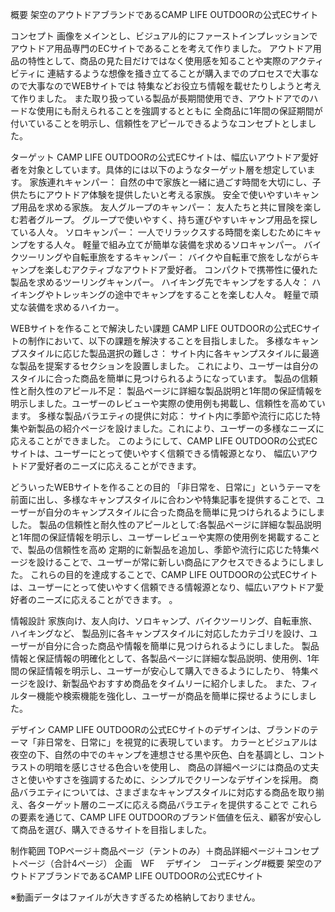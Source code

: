 概要
架空のアウトドアブランドであるCAMP LIFE OUTDOORの公式ECサイト

コンセプト
画像をメインとし、ビジュアル的にファーストインプレッションでアウトドア用品専門のECサイトであることを考えて作りました。
アウトドア用品の特性として、商品の見た目だけではなく使用感を知ることや実際のアクティビティに
連結するような想像を掻き立てることが購入までのプロセスで大事なので大事なのでWEBサイトでは
特集などお役立ち情報を載せたりしようと考えて作りました。
また取り扱っている製品が長期間使用でき、アウトドアでのハードな使用にも耐えられることを強調するとともに
全商品に1年間の保証期間が付いていることを明示し、信頼性をアピールできるようなコンセプトとしました。


ターゲット
CAMP LIFE OUTDOORの公式ECサイトは、幅広いアウトドア愛好者を対象としています。具体的には以下のようなターゲット層を想定しています。
家族連れキャンパー：
自然の中で家族と一緒に過ごす時間を大切にし、子供たちにアウトドア体験を提供したいと考える家族。
安全で使いやすいキャンプ用品を求める家族。
友人グループのキャンパー：
友人たちと共に冒険を楽しむ若者グループ。
グループで使いやすく、持ち運びやすいキャンプ用品を探している人々。
ソロキャンパー：
一人でリラックスする時間を楽しむためにキャンプをする人々。
軽量で組み立てが簡単な装備を求めるソロキャンパー。
バイクツーリングや自転車旅をするキャンパー：
バイクや自転車で旅をしながらキャンプを楽しむアクティブなアウトドア愛好者。
コンパクトで携帯性に優れた製品を求めるツーリングキャンパー。
ハイキング先でキャンプをする人々：
ハイキングやトレッキングの途中でキャンプをすることを楽しむ人々。
軽量で頑丈な装備を求めるハイカー。



WEBサイトを作ることで解決したい課題
CAMP LIFE OUTDOORの公式ECサイトの制作において、以下の課題を解決することを目指しました。
多様なキャンプスタイルに応じた製品選択の難しさ：
サイト内に各キャンプスタイルに最適な製品を提案するセクションを設置しました。
これにより、ユーザーは自分のスタイルに合った商品を簡単に見つけられるようになっています。
製品の信頼性と耐久性のアピール不足：
製品ページに詳細な製品説明と1年間の保証情報を明示しました。ユーザーのレビューや実際の使用例も掲載し、信頼性を高めています。
多様な製品バラエティの提供に対応：
サイト内に季節や流行に応じた特集や新製品の紹介ページを設けました。これにより、ユーザーの多様なニーズに応えることができました。
このようにして、CAMP LIFE OUTDOORの公式ECサイトは、ユーザーにとって使いやすく信頼できる情報源となり、
幅広いアウトドア愛好者のニーズに応えることができます。


どういったWEBサイトを作ることの目的
「非日常を、日常に」というテーマを前面に出し、多様なキャンプスタイルに合わンや特集記事を提供することで、ユーザーが自分のキャンプスタイルに合った商品を簡単に見つけられるようにしました。
製品の信頼性と耐久性のアピールとして:各製品ページに詳細な製品説明と1年間の保証情報を明示し、ユーザーレビューや実際の使用例を掲載することで、製品の信頼性を高め
定期的に新製品を追加し、季節や流行に応じた特集ページを設けることで、ユーザーが常に新しい商品にアクセスできるようにしました。
これらの目的を達成することで、CAMP LIFE OUTDOORの公式ECサイトは、ユーザーにとって使いやすく信頼できる情報源となり、幅広いアウトドア愛好者のニーズに応えることができます。
。

情報設計
家族向け、友人向け、ソロキャンプ、バイクツーリング、自転車旅、ハイキングなど、
製品別に各キャンプスタイルに対応したカテゴリを設け、ユーザーが自分に合った商品や情報を簡単に見つけられるようにしました。
製品情報と保証情報の明確化として、各製品ページに詳細な製品説明、使用例、1年間の保証情報を明示し、ユーザーが安心して購入できるようにしたり、
特集ページを設け、新製品やおすすめ商品をタイムリーに紹介しました。
また、フィルター機能や検索機能を強化し、ユーザーが商品を簡単に探せるようにしました。



デザイン
CAMP LIFE OUTDOORの公式ECサイトのデザインは、ブランドのテーマ「非日常を、日常に」を視覚的に表現しています。
カラーとビジュアルは夜空の下、自然の中でのキャンプを連想させる黒や灰色、白を基調とし、コントラストの明暗を感じさせる色合いを使用し、
商品の詳細ページには商品の丈夫さと使いやすさを強調するために、シンプルでクリーンなデザインを採用。
商品バラエティについては、さまざまなキャンプスタイルに対応する商品を取り揃え、各ターゲット層のニーズに応える商品バラエティを提供することで
これらの要素を通じて、CAMP LIFE OUTDOORのブランド価値を伝え、顧客が安心して商品を選び、購入できるサイトを目指しました。



制作範囲
TOPページ＋商品ページ（テントのみ）＋商品詳細ページ＋コンセプトページ（合計4ページ）
企画　WF 　デザイン　コーディング#概要
架空のアウトドアブランドであるCAMP LIFE OUTDOORの公式ECサイト
		

※動画データはファイルが大きすぎるため格納しておりません。

